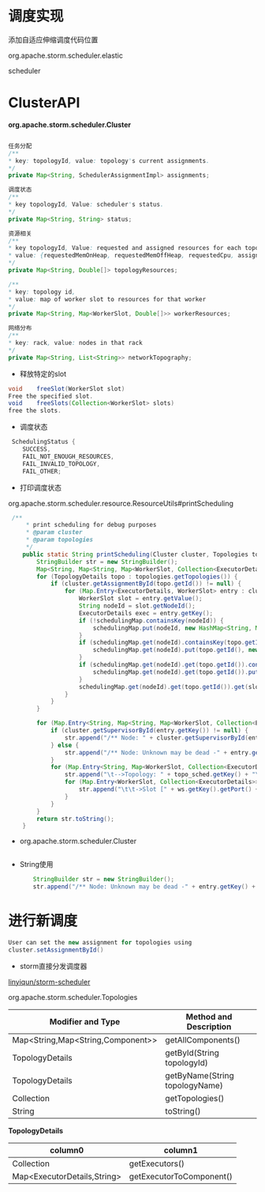 # 调度实现

添加自适应伸缩调度代码位置

org.apache.storm.scheduler.elastic

scheduler

# ClusterAPI

**org.apache.storm.scheduler.Cluster**

```java

任务分配
/**
* key: topologyId, value: topology's current assignments.
*/
private Map<String, SchedulerAssignmentImpl> assignments;

调度状态
/**
* key topologyId, Value: scheduler's status.
*/
private Map<String, String> status;

资源相关
/**
* key topologyId, Value: requested and assigned resources for each topology.
* value: {requestedMemOnHeap, requestedMemOffHeap, requestedCpu, assignedMemOnHeap, assignedMemOffHeap, assignedCpu}
*/
private Map<String, Double[]> topologyResources;

/**
* key: topology id,
* value: map of worker slot to resources for that worker
*/
private Map<String, Map<WorkerSlot, Double[]>> workerResources;

网络分布
/**
* key: rack, value: nodes in that rack
*/
private Map<String, List<String>> networkTopography;


```

- 释放特定的slot

```java
void	freeSlot(WorkerSlot slot)
Free the specified slot.
void	freeSlots(Collection<WorkerSlot> slots)
free the slots.
```

- 调度状态

```java
 SchedulingStatus {
    SUCCESS,
    FAIL_NOT_ENOUGH_RESOURCES,
    FAIL_INVALID_TOPOLOGY,
    FAIL_OTHER;

```

- 打印调度状态

org.apache.storm.scheduler.resource.ResourceUtils#printScheduling

```java
 /**
     * print scheduling for debug purposes
     * @param cluster
     * @param topologies
     */
    public static String printScheduling(Cluster cluster, Topologies topologies) {
        StringBuilder str = new StringBuilder();
        Map<String, Map<String, Map<WorkerSlot, Collection<ExecutorDetails>>>> schedulingMap = new HashMap<String, Map<String, Map<WorkerSlot, Collection<ExecutorDetails>>>>();
        for (TopologyDetails topo : topologies.getTopologies()) {
            if (cluster.getAssignmentById(topo.getId()) != null) {
                for (Map.Entry<ExecutorDetails, WorkerSlot> entry : cluster.getAssignmentById(topo.getId()).getExecutorToSlot().entrySet()) {
                    WorkerSlot slot = entry.getValue();
                    String nodeId = slot.getNodeId();
                    ExecutorDetails exec = entry.getKey();
                    if (!schedulingMap.containsKey(nodeId)) {
                        schedulingMap.put(nodeId, new HashMap<String, Map<WorkerSlot, Collection<ExecutorDetails>>>());
                    }
                    if (schedulingMap.get(nodeId).containsKey(topo.getId()) == false) {
                        schedulingMap.get(nodeId).put(topo.getId(), new HashMap<WorkerSlot, Collection<ExecutorDetails>>());
                    }
                    if (schedulingMap.get(nodeId).get(topo.getId()).containsKey(slot) == false) {
                        schedulingMap.get(nodeId).get(topo.getId()).put(slot, new LinkedList<ExecutorDetails>());
                    }
                    schedulingMap.get(nodeId).get(topo.getId()).get(slot).add(exec);
                }
            }
        }

        for (Map.Entry<String, Map<String, Map<WorkerSlot, Collection<ExecutorDetails>>>> entry : schedulingMap.entrySet()) {
            if (cluster.getSupervisorById(entry.getKey()) != null) {
                str.append("/** Node: " + cluster.getSupervisorById(entry.getKey()).getHost() + "-" + entry.getKey() + " **/\n");
            } else {
                str.append("/** Node: Unknown may be dead -" + entry.getKey() + " **/\n");
            }
            for (Map.Entry<String, Map<WorkerSlot, Collection<ExecutorDetails>>> topo_sched : schedulingMap.get(entry.getKey()).entrySet()) {
                str.append("\t-->Topology: " + topo_sched.getKey() + "\n");
                for (Map.Entry<WorkerSlot, Collection<ExecutorDetails>> ws : topo_sched.getValue().entrySet()) {
                    str.append("\t\t->Slot [" + ws.getKey().getPort() + "] -> " + ws.getValue() + "\n");
                }
            }
        }
        return str.toString();
    }
```

- org.apache.storm.scheduler.Cluster

```java

```

- String使用

```java
       StringBuilder str = new StringBuilder();
       str.append("/** Node: Unknown may be dead -" + entry.getKey() + " **/\n");
```


# 进行新调度

```java
User can set the new assignment for topologies using
cluster.setAssignmentById()

```



- storm直接分发调度器

[linyiqun/storm-scheduler](https://github.com/linyiqun/storm-scheduler)


org.apache.storm.scheduler.Topologies

	
Modifier and Type | Method and Description
------- | -------
Map<String,Map<String,Component>> | getAllComponents() 
TopologyDetails | getById(String topologyId) 
TopologyDetails | getByName(String topologyName) 
Collection<TopologyDetails> | getTopologies() 
String | toString() 


**TopologyDetails**

column0 | column1
------- | -------
Collection<ExecutorDetails> | getExecutors() 
Map<ExecutorDetails,String> | getExecutorToComponent() 

```java

```

```java

```

```java

```

```java

```

```java

```

```java

```

```java

```

```java

```


